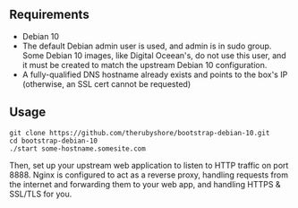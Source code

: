 ## Requirements

- Debian 10
- The default Debian admin user is used, and admin is in sudo group.
  Some Debian 10 images, like Digital Oceean's, do not use this user,
  and it must be created to match the upstream Debian 10 configuration.
- A fully-qualified DNS hostname already exists and points to
  the box's IP (otherwise, an SSL cert cannot be requested)

## Usage

```
git clone https://github.com/therubyshore/bootstrap-debian-10.git
cd bootstrap-debian-10
./start some-hostname.somesite.com
```

Then, set up your upstream web application to listen to HTTP traffic on port 8888.
Nginx is configured to act as a reverse proxy, handling requests from the internet
and forwarding them to your web app, and handling HTTPS & SSL/TLS for you.
